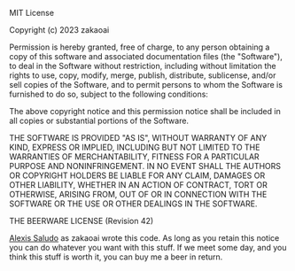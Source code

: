 

MIT License


Copyright (c) 2023 zakaoai


Permission is hereby granted, free of charge, to any person obtaining a copy
of this software and associated documentation files (the "Software"), to deal
in the Software without restriction, including without limitation the rights
to use, copy, modify, merge, publish, distribute, sublicense, and/or sell
copies of the Software, and to permit persons to whom the Software is
furnished to do so, subject to the following conditions:


The above copyright notice and this permission notice shall be included in all
copies or substantial portions of the Software.


THE SOFTWARE IS PROVIDED "AS IS", WITHOUT WARRANTY OF ANY KIND, EXPRESS OR
IMPLIED, INCLUDING BUT NOT LIMITED TO THE WARRANTIES OF MERCHANTABILITY,
FITNESS FOR A PARTICULAR PURPOSE AND NONINFRINGEMENT. IN NO EVENT SHALL THE
AUTHORS OR COPYRIGHT HOLDERS BE LIABLE FOR ANY CLAIM, DAMAGES OR OTHER
LIABILITY, WHETHER IN AN ACTION OF CONTRACT, TORT OR OTHERWISE, ARISING FROM,
OUT OF OR IN CONNECTION WITH THE SOFTWARE OR THE USE OR OTHER DEALINGS IN THE
SOFTWARE.


THE BEERWARE LICENSE (Revision 42)

[Alexis Saludo](https://www.linkedin.com/in/alexissaludo) as zakaoai wrote this code. As long as you retain this notice you can do
whatever you want with this stuff. If we meet some day, and you think this
stuff is worth it, you can buy me a beer in return.

